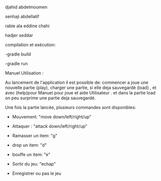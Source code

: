 
djahid abdelmoumen

senhaji abdellatif

rabie ala eddine chahi 

hadjer seddar


compilation et exécution:

 -gradle build
 
 -gradle run

Manuel Utilisation :

Au lancement de l'application il est possible de: 
commencer a joue une nouvelle partie (play), charger une partie,
si elle deja sauvegardé (load) , et avec (help)pour Manuel pour joue et aide Utilisateur  .
et dans la partie load on peu surprime une partie deja sauvegardé.

Une fois la partie lancée, plusieurs commandes sont disponibles:

 * Mouvement: "move down/left/right/up"

 * Attaquer : "attack down/left/right/up"
 
 * Ramasser un item: "g"
 
 * drop un item: "d"
 
 * bouffe un item: "e"
 
 * Sortir du jeu: "echap"

 * Enregistrer ou  pas le jeu 

 
